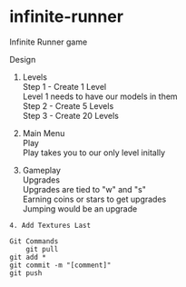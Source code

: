 # infinite-runner
Infinite Runner game

Design
  1. Levels  
			Step 1 - Create 1 Level  
          Level 1 needs to have our models in them  
      Step 2 - Create 5 Levels  
      Step 3 - Create 20 Levels  
       
   2. Main Menu  
      Play  
          Play takes you to our only level initally  
      
   3. Gameplay  
      Upgrades  
        Upgrades are tied to "w" and "s"  
      Earning coins or stars to get upgrades  
      Jumping would be an upgrade  
        
    4. Add Textures Last  
      
    Git Commands  
    	git pull  
	git add *  
	git commit -m "[comment]"  
	git push  
